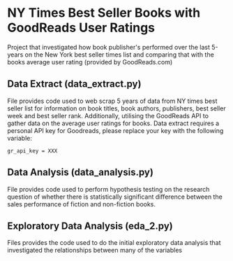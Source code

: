 NY Times Best Seller Books with GoodReads User Ratings
======================================================
Project that investigated how book publisher's performed over the last 5-years on the New York best seller times list and comparing that with the books average user rating (provided by GoodReads.com) 

Data Extract (data_extract.py)
------------------------------
File provides code used to web scrap 5 years of data from NY times best seller list for information on book titles, book authors, publishers, best seller week and best seller rank. Additionally, utilising the GoodReads API to gather data on the average user ratings for books. Data extract requires a personal API key for Goodreads, please replace your key with the following variable:

    gr_api_key = XXX

Data Analysis (data_analysis.py)
--------------------------------
File provides code used to perform hypothesis testing on the research question of whether there is statistically significant difference between the sales performance of fiction and non-fiction books.

Exploratory Data Analysis (eda_2.py)
------------------------------------
Files provides the code used to do the initial exploratory data analysis that investigated the relationships between many of the variables
